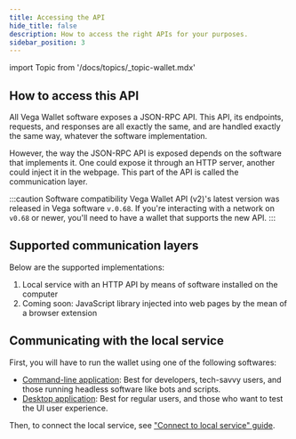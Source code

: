 ```yaml
---
title: Accessing the API
hide_title: false
description: How to access the right APIs for your purposes.
sidebar_position: 3
---
```


import Topic from '/docs/topics/_topic-wallet.mdx'

<Topic />

## How to access this API
All Vega Wallet software exposes a JSON-RPC API. This API, its endpoints, requests, and responses are all exactly the same, and are handled exactly the same way, whatever the software implementation.

However, the way the JSON-RPC API is exposed depends on the software that implements it. One could expose it through an HTTP server, another could inject it in the webpage. This part of the API is called the communication layer.

<!--So, the first step is to determine which communication layer your application will use. It can be both! -->

:::caution Software compatibility
Vega Wallet API (v2)'s latest version was released in Vega software `v.0.68`. If you're interacting with a network on `v0.68` or newer, you'll need to have a wallet that supports the new API.
:::

## Supported communication layers
Below are the supported implementations:

1. Local service with an HTTP API by means of software installed on the computer
2. Coming soon: JavaScript library injected into web pages by the mean of a browser extension

## Communicating with the local service
First, you will have to run the wallet using one of the following softwares:
- [Command-line application](../../tools/vega-wallet/cli-wallet/latest/create-wallet.md): Best for developers, tech-savvy users, and those running headless software like bots and scripts.
- [Desktop application](../../tools/vega-wallet/desktop-app/index.md): Best for regular users, and those who want to test the UI user experience.

Then, to connect the local service, see ["Connect to local service" guide](./how-to/connect-to-local-service.md).

<!--## Communicating with the browser extension

To communicate with the browser extension, you need to install it first.

Then, to interact with the browser extension, see ["Connect to browser extension" guide](./how-to/_connect-to-browser-extension.md).
-->

